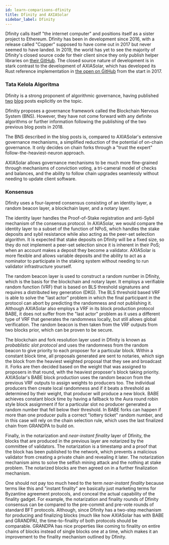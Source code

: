 ```yaml
---
id: learn-comparisons-dfinity
title: Dfinity and AXIASolar
sidebar_label: Dfinity
---
```


Dfinity calls itself "the internet computer" and positions itself as a sister project to Ethereum. Dfinity has been in development since 2016, with a release called "Copper" supposed to have come out in 2017 but never seemed to have landed. In 2019, the world has yet to see the majority of Dfinity's closed source code for their client since they only publish helper libraries on [their GitHub](https://github.com/dfinity). The closed source nature of development is in stark contrast to the development of AXIASolar, which has developed its Rust reference implementation in [the open on GitHub](https://github.com/paritytech/axiasolar) from the start in 2017.

### Tata Kelola Algoritma

Dfinity is a strong proponent of algorithmic governance, having published [two](https://medium.com/dfinity/the-dfinity-blockchain-nervous-system-a5dd1783288e#.duzxztt9k) [blog](https://medium.com/dfinity/future-governance-integrating-traditional-ai-technology-into-the-blockchain-nervous-system-825ababf9d9) posts explicitly on the topic.

Dfinitiy proposes a governance framework called the Blockchain Nervous System (BNS). However, they have not come forward with any definite algorithms or further information following the publishing of the two previous blog posts in 2018.

The BNS described in the blog posts is, compared to AXIASolar's extensive governance mechanisms, a simplified reduction of the potential of on-chain governance. It only decides on chain forks through a "trust the expert" follow-the-heaviest-neuron approach.

AXIASolar allows governance mechanisms to be much more fine-grained through mechanisms of conviction voting, a tri-cameral model of checks and balances, and the ability to follow chain upgrades seamlessly without needing to update client software.

### Konsensus

Dfinity uses a four-layered consensus consisting of an identity layer, a random beacon layer, a blockchain layer, and a notary layer.

The identity layer handles the Proof-of-Stake registration and anti-Sybil mechanism of the consensus protocol. In AXIASolar, we would compare the identity layer to a subset of the function of NPoS, which handles the stake deposits and sybil resistance while also acting as the peer-set selection algorithm. It is expected that stake deposits on Dfinity will be a fixed size, so they do not implement a peer-set selection since it is inherent in their PoS; when an account makes a deposit they become a validator. AXIASolar is more flexible and allows variable deposits and the ability to act as a nominator to participate in the staking system without needing to run validator infrastructure yourself.

The random beacon layer is used to construct a random number in Dfinity, which is the basis for the blockchain and notary layer. It employs a verifiable random function (VRF) that is based on BLS threshold signatures and requires a distributed key generation (DKG). The BLS threshold based VRF is able to solve the "last actor" problem in which the final participant in the protocol can abort by predicting the randomness and not publishing it. Although AXIASolar also employs a VRF in its block production protocol BABE, it does not suffer from the "last actor" problem as it uses a different type of VRF that generates the randomness locally, but still allows global verification. The random beacon is then taken from the VRF outputs from two blocks prior, which can be proven to be secure.

The blockchain and fork resolution layer used in Dfinity is known as _probablistic slot protocol_ and uses the randomness from the random beacon to give priority to each proposer for a particular block. Within a constant block time, all proposals generated are sent to notaries, which sign the block from the heaviest weighted proposal that they see and broadcast it. Forks are then decided based on the weight that was assigned to proposers in that round, with the heaviest proposer's block taking priority. AXIASolar's BABE block production uses the random beacon from the previous VRF outputs to assign weights to producers too. The individual producers then create local randomness and if it beats a threshold as determined by their weight, that producer will produce a new block. BABE achieves constant block time by having a fallback to the Aura round robin style block assignment if for a particular slot no producer generated a random number that fell below their threshold. In BABE forks can happen if more than one producer pulls a correct "lottery ticket" random number, and in this case will rely on the chain selection rule, which uses the last finalized chain from GRANDPA to build on.

Finally, in the notarization and _near-instant finality_ layer of Dfinity, the blocks that are produced in the previous layer are notarized by the committee of validators. The notarization is a timestamp and a proof that the block has been published to the network, which prevents a malicious validator from creating a private chain and revealing it later. The notarization mechanism aims to solve the selfish mining attack and the nothing at stake problem. The notarized blocks are then agreed on in a further finalization mechanism.

One should not pay too much heed to the term _near-instant finality_ because terms like this and "instant finality" are basically just marketing terms for Byzantine agreement protocols, and conceal the actual capability of the finality gadget. For example, the notarization and finality rounds of Dfinity consensus can be compared to the pre-commit and pre-vote rounds of standard BFT protocols. Although, since Dfinity has a two-step mechanism for producing and finalizing blocks (much like how AXIASolar has with BABE and GRANDPA), the time-to-finality of both protocols should be comparable. GRANDPA has nice properties like coming to finality on entire chains of blocks instead of single blocks one at a time, which makes it an improvement to the finality mechanism outlined by Dfinity.
